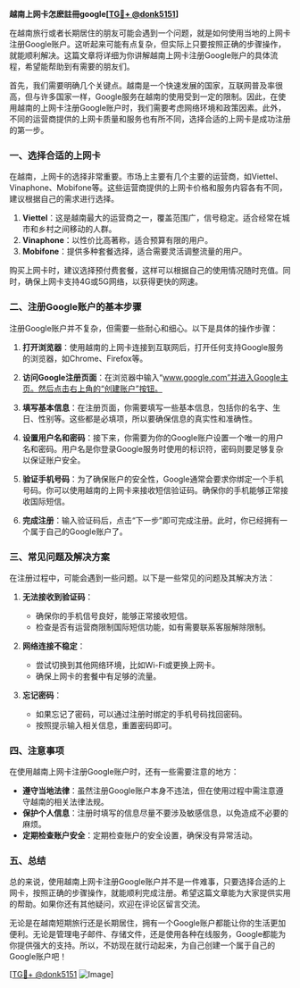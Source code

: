**越南上网卡怎麽註冊google[[TG💪+ @donk5151](https://t.me/s/donk5151)]**

在越南旅行或者长期居住的朋友可能会遇到一个问题，就是如何使用当地的上网卡注册Google账户。这听起来可能有点复杂，但实际上只要按照正确的步骤操作，就能顺利解决。这篇文章将详细为你讲解越南上网卡注册Google账户的具体流程，希望能帮助到有需要的朋友们。

首先，我们需要明确几个关键点。越南是一个快速发展的国家，互联网普及率很高，但与许多国家一样，Google服务在越南的使用受到一定的限制。因此，在使用越南的上网卡注册Google账户时，我们需要考虑网络环境和政策因素。此外，不同的运营商提供的上网卡质量和服务也有所不同，选择合适的上网卡是成功注册的第一步。

### **一、选择合适的上网卡**

在越南，上网卡的选择非常重要。市场上主要有几个主要的运营商，如Viettel、Vinaphone、Mobifone等。这些运营商提供的上网卡价格和服务内容各有不同，建议根据自己的需求进行选择。

1. **Viettel**：这是越南最大的运营商之一，覆盖范围广，信号稳定。适合经常在城市和乡村之间移动的人群。
2. **Vinaphone**：以性价比高著称，适合预算有限的用户。
3. **Mobifone**：提供多种套餐选择，适合需要灵活调整流量的用户。

购买上网卡时，建议选择预付费套餐，这样可以根据自己的使用情况随时充值。同时，确保上网卡支持4G或5G网络，以获得更快的网速。

### **二、注册Google账户的基本步骤**

注册Google账户并不复杂，但需要一些耐心和细心。以下是具体的操作步骤：

1. **打开浏览器**：使用越南的上网卡连接到互联网后，打开任何支持Google服务的浏览器，如Chrome、Firefox等。

2. **访问Google注册页面**：在浏览器中输入“www.google.com”并进入Google主页。然后点击右上角的“创建账户”按钮。

3. **填写基本信息**：在注册页面，你需要填写一些基本信息，包括你的名字、生日、性别等。这些都是必填项，所以要确保信息的真实性和准确性。

4. **设置用户名和密码**：接下来，你需要为你的Google账户设置一个唯一的用户名和密码。用户名是你登录Google服务时使用的标识符，密码则要足够复杂以保证账户安全。

5. **验证手机号码**：为了确保账户的安全性，Google通常会要求你绑定一个手机号码。你可以使用越南的上网卡来接收短信验证码。确保你的手机能够正常接收国际短信。

6. **完成注册**：输入验证码后，点击“下一步”即可完成注册。此时，你已经拥有一个属于自己的Google账户了。

### **三、常见问题及解决方案**

在注册过程中，可能会遇到一些问题。以下是一些常见的问题及其解决方法：

1. **无法接收到验证码**：
   - 确保你的手机信号良好，能够正常接收短信。
   - 检查是否有运营商限制国际短信功能，如有需要联系客服解除限制。

2. **网络连接不稳定**：
   - 尝试切换到其他网络环境，比如Wi-Fi或更换上网卡。
   - 确保上网卡的套餐中有足够的流量。

3. **忘记密码**：
   - 如果忘记了密码，可以通过注册时绑定的手机号码找回密码。
   - 按照提示输入相关信息，重置密码即可。

### **四、注意事项**

在使用越南上网卡注册Google账户时，还有一些需要注意的地方：

- **遵守当地法律**：虽然注册Google账户本身不违法，但在使用过程中需注意遵守越南的相关法律法规。
- **保护个人信息**：注册时填写的信息尽量不要涉及敏感信息，以免造成不必要的麻烦。
- **定期检查账户安全**：定期检查账户的安全设置，确保没有异常活动。

### **五、总结**

总的来说，使用越南上网卡注册Google账户并不是一件难事，只要选择合适的上网卡，按照正确的步骤操作，就能顺利完成注册。希望这篇文章能为大家提供实用的帮助。如果你还有其他疑问，欢迎在评论区留言交流。

无论是在越南短期旅行还是长期居住，拥有一个Google账户都能让你的生活更加便利。无论是管理电子邮件、存储文件，还是使用各种在线服务，Google都能为你提供强大的支持。所以，不妨现在就行动起来，为自己创建一个属于自己的Google账户吧！

[[TG💪+ @donk5151](https://t.me/s/donk5151) ![Image](https://i.postimg.cc/rwNCRYN7/Snipaste-2025-04-30-17-27-05.png)]